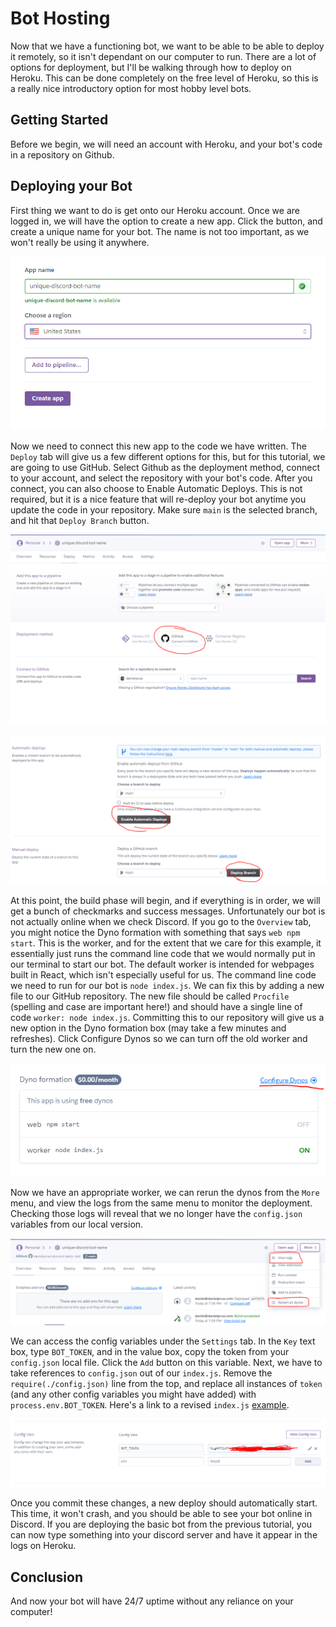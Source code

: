 # Bot Hosting

Now that we have a functioning bot, we want to be able to be able to deploy it remotely, so it isn't dependant on our computer to run.
There are a lot of options for deployment, but I'll be walking through how to deploy on Heroku. This can be done completely on the free level of Heroku,
so this is a really nice introductory option for most hobby level bots.

## Getting Started

Before we begin, we will need an account with Heroku, and your bot's code in a repository on Github.

## Deploying your Bot

First thing we want to do is get onto our Heroku account. Once we are logged in, we will have the option to create a new app.
Click the button, and create a unique name for your bot. The name is not too important, as we won't really be using it anywhere.

![Heroku Create App](./photos/create-app-heroku.PNG?raw=true)

Now we need to connect this new app to the code we have written. The `Deploy` tab will give us a few different options for this, but for this tutorial, we are going to use GitHub.
Select Github as the deployment method, connect to your account, and select the repository with your bot's code. After you connect, you can also choose to Enable Automatic Deploys.
This is not required, but it is a nice feature that will re-deploy your bot anytime you update the code in your repository. Make sure `main` is the selected branch, and hit that
`Deploy Branch` button.

![Connect to GitHub](./photos/github-ci-cd.PNG?raw=true)

![Deploy Branch](./photos/deploy-branch-heroku.PNG?raw=true)

At this point, the build phase will begin, and if everything is in order, we will get a bunch of checkmarks and success messages. Unfortunately our bot is not actually online
when we check Discord. If you go to the `Overview` tab, you might notice the Dyno formation with something that says `web npm start`. This is the worker, and for the extent
that we care for this example, it essentially just runs the command line code that we would normally put in our terminal to start our bot.
The default worker is intended for webpages built in React, which isn't especially useful for us. The command line code we need to run for our bot is `node index.js`.
We can fix this by adding a new file to our GitHub repository. The new file should be called `Procfile` (spelling and case are important here!) and should have a single
line of code `worker: node index.js`. Committing this to our repository will give us a new option in the Dyno formation box (may take a few minutes and refreshes).
Click Configure Dynos so we can turn off the old worker and turn the new one on.

![Configure Dynos](./photos/configure-dynos.PNG?raw=true)

Now we have an appropriate worker, we can rerun the dynos from the `More` menu, and view the logs from the same menu to monitor the deployment. Checking those logs
will reveal that we no longer have the `config.json` variables from our local version.

![Restart Dynos](./photos/restart-dynos.PNG?raw=true)

We can access the config variables under the `Settings` tab. In the `Key` text box, type `BOT_TOKEN`, and in the value box, copy the token from your `config.json` local file.
Click the `Add` button on this variable. Next, we have to take references to `config.json` out of our `index.js`. Remove the `require(./config.json)` line from the top,
and replace all instances of `token` (and any other config variables you might have added) with `process.env.BOT_TOKEN`. Here's a link to a revised `index.js` 
[example](./sample-revised-index.js).

![Configure Environment Variables](./photos/config-vars-token.PNG?raw=true)

Once you commit these changes, a new deploy should automatically start. This time, it won't crash, and you should be able to see your bot online in Discord.
If you are deploying the basic bot from the previous tutorial, you can now type something into your discord server and have it appear in the logs on Heroku.

## Conclusion
And now your bot will have 24/7 uptime without any reliance on your computer! 






